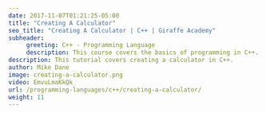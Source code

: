 ```yaml
---
date: 2017-11-07T01:21:25-05:00
title: "Creating A Calculator"
seo_title: "Creating A Calculator | C++ | Giraffe Academy"
subheader:
     greeting: C++ - Programming Language
     description: This course covers the basics of programming in C++. Work your way through the videos and we'll teach you everything you need to know to start your programming journey!
description: This tutorial covers creating a calculator in C++.
author: Mike Dane
image: creating-a-calculator.png
video: EmvuLmaKkQk
url: /programming-languages/c++/creating-a-calculator/
weight: 11
---
```

